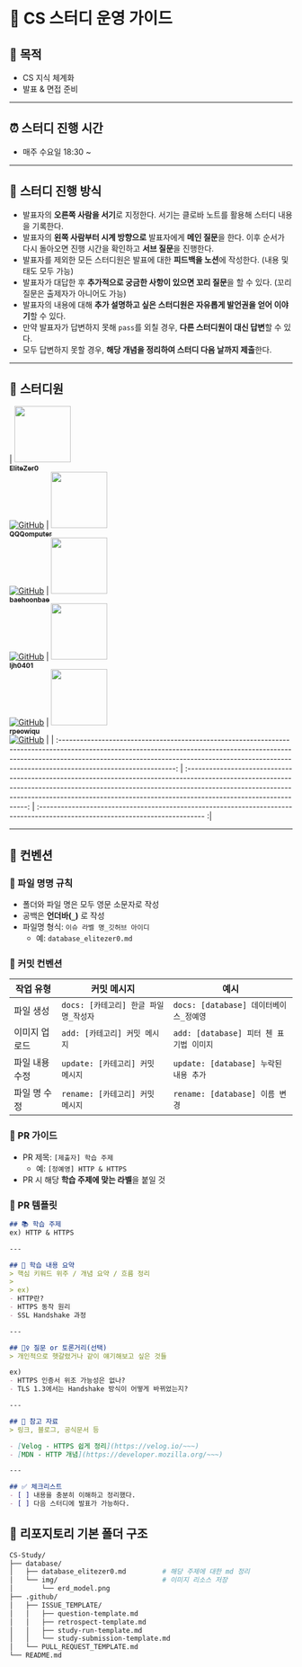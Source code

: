 # 📘 CS 스터디 운영 가이드

## 🎯 목적

- CS 지식 체계화
- 발표 & 면접 준비

---
## ⏰ 스터디 진행 시간

- 매주 수요일 18:30 ~

---
## 🧭 스터디 진행 방식

- 발표자의 **오른쪽 사람을 서기**로 지정한다. 서기는 클로바 노트를 활용해 스터디 내용을 기록한다.
- 발표자의 **왼쪽 사람부터 시계 방향으로** 발표자에게 **메인 질문**을 한다. 이후 순서가 다시 돌아오면 진행 시간을 확인하고 **서브 질문**을 진행한다.    
- 발표자를 제외한 모든 스터디원은 발표에 대한 **피드백을 노션**에 작성한다. (내용 및 태도 모두 가능)    
- 발표자가 대답한 후 **추가적으로 궁금한 사항이 있으면 꼬리 질문**을 할 수 있다. (꼬리 질문은 출제자가 아니어도 가능)
- 발표자의 내용에 대해 **추가 설명하고 싶은 스터디원은 자유롭게 발언권을 얻어 이야기**할 수 있다.
- 만약 발표자가 답변하지 못해 `pass`를 외칠 경우, **다른 스터디원이 대신 답변**할 수 있다.
- 모두 답변하지 못할 경우, **해당 개념을 정리하여 스터디 다음 날까지 제출**한다.

---
## 👥 스터디원

| [<img src="https://github.com/elitezer0.png" width="100px;" height="100px"/><br/><sub><b>EliteZer0</b></sub>](https://github.com/elitezer0)<br/>[![GitHub](https://img.shields.io/badge/GitHub-181717?style=flat&logo=github&logoColor=white)](https://github.com/elitezer0) | [<img src="https://github.com/QQQomputer.png" width="100px;" height="100px"/><br/><sub><b>QQQomputer</b></sub>](https://github.com/QQQomputer)<br/>[![GitHub](https://img.shields.io/badge/GitHub-181717?style=flat&logo=github&logoColor=white)](https://github.com/QQQomputer) | [<img src="https://github.com/baehoonbae.png" width="100px;" height="100px"/><br/><sub><b>baehoonbae</b></sub>](https://github.com/baehoonbae)<br/>[![GitHub](https://img.shields.io/badge/GitHub-181717?style=flat&logo=github&logoColor=white)](https://github.com/baehoonbae) | [<img src="https://github.com/ljh0401.png" width="100px;" height="100px"/><br/><sub><b>ljh0401</b></sub>](https://github.com/ljh0401)<br/>[![GitHub](https://img.shields.io/badge/GitHub-181717?style=flat&logo=github&logoColor=white)](https://github.com/ljh0401) | [<img src="https://github.com/rpeowiqu.png" width="100px;" height="100px"/><br/><sub><b>rpeowiqu</b></sub>](https://github.com/rpeowiqu)<br/>[![GitHub](https://img.shields.io/badge/GitHub-181717?style=flat&logo=github&logoColor=white)](https://github.com/rpeowiqu) |
| :--------------------------------------------------------------------------------------------------------------------------------------------------------------------------------------------------------------------------------------------------------------------------: | :----------------------------------------------------------------------------------------------------------------------------------------------------------------------------------------------------------------------------------------------------------------------------: | :---------------------------------------------------------------------------------------------------------------------------- :|

---
## 🧾 컨벤션

### 📂 파일 명명 규칙

- 폴더와 파일 명은 모두 영문 소문자로 작성
- 공백은 **언더바(`_`)** 로 작성
- 파일명 형식: `이슈 라벨 명_깃허브 아이디`
	- 예: `database_elitezer0.md`

### 💬 커밋 컨벤션

| 작업 유형    | 커밋 메시지                     | 예시                             |
| -------- | -------------------------- | ------------------------------ |
| 파일 생성    | `docs: [카테고리] 한글 파일 명_작성자` | `docs: [database] 데이터베이스_정예영`  |
| 이미지 업로드  | `add: [카테고리] 커밋 메시지`       | `add: [database] 피터 첸 표기법 이미지` |
| 파일 내용 수정 | `update: [카테고리] 커밋 메시지`    | `update: [database] 누락된 내용 추가` |
| 파일 명 수정  | `rename: [카테고리] 커밋 메시지`    | `rename: [database] 이름 변경`     |
### 🔀 PR 가이드

- PR 제목: `[제출자] 학습 주제`
    - 예: `[정예영] HTTP & HTTPS`
- PR 시 해당 **학습 주제에 맞는 라벨**을 붙일 것
### 📄 PR 템플릿

```md
## 📚 학습 주제
ex) HTTP & HTTPS

---

## 📝 학습 내용 요약
> 핵심 키워드 위주 / 개념 요약 / 흐름 정리
>
> ex)
- HTTP란?
- HTTPS 동작 원리
- SSL Handshake 과정

---

## 🙋‍♀️ 질문 or 토론거리(선택)
> 개인적으로 헷갈렸거나 같이 얘기해보고 싶은 것들

ex)
- HTTPS 인증서 위조 가능성은 없나?
- TLS 1.3에서는 Handshake 방식이 어떻게 바뀌었는지?

---

## 🔗 참고 자료
> 링크, 블로그, 공식문서 등

- [Velog - HTTPS 쉽게 정리](https://velog.io/~~~)
- [MDN - HTTP 개념](https://developer.mozilla.org/~~~)

---

## ✅ 체크리스트
- [ ] 내용을 충분히 이해하고 정리했다.
- [ ] 다음 스터디에 발표가 가능하다.

```

## 📁 리포지토리 기본 폴더 구조

```bash
CS-Study/
├── database/
│   ├── database_elitezer0.md         # 해당 주제에 대한 md 정리
│   └── img/                          # 이미지 리소스 저장
│       └── erd_model.png
├── .github/
│   ├── ISSUE_TEMPLATE/
│   │   ├── question-template.md
│   │   ├── retrospect-template.md
│   │   ├── study-run-template.md
│   │   └── study-submission-template.md
│   └── PULL_REQUEST_TEMPLATE.md
└── README.md

```
